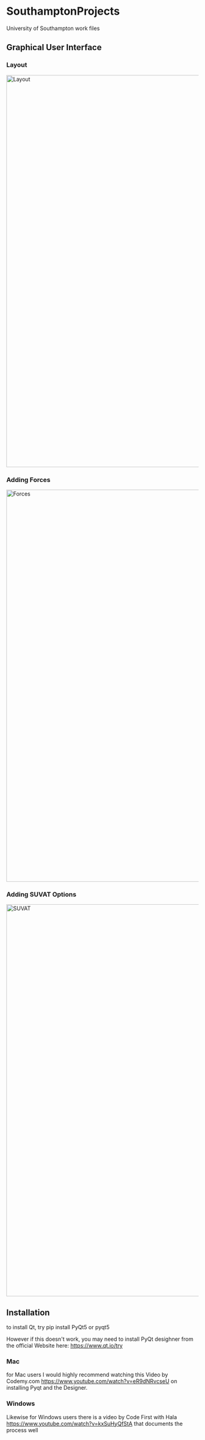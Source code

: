 # SouthamptonProjects
University of Southampton work files

## Graphical User Interface

### Layout

<img width="1024" alt="Layout" src="https://github.com/BenKnighton/SouthamptonProjects/assets/131706686/6523d53a-2a09-43cf-a54e-cff1c91a9ad9">

### Adding Forces

<img width="1024" alt="Forces" src="https://github.com/BenKnighton/SouthamptonProjects/assets/131706686/33ab0654-9608-487f-bc42-ac043915a045">

### Adding SUVAT Options

<img width="1024" alt="SUVAT" src="https://github.com/BenKnighton/SouthamptonProjects/assets/131706686/4f82a030-c835-4c89-98a3-f13563d6a693">

## Installation
to install Qt, try pip install PyQt5 or pyqt5

However if this doesn't work, you may need to install PyQt desighner from the official Website here: https://www.qt.io/try

### Mac
for Mac users I would highly recommend watching this Video by Codemy.com https://www.youtube.com/watch?v=eR9dNRvcseU on installing Pyqt and the Designer.

### Windows
Likewise for Windows users there is a video by Code First with Hala https://www.youtube.com/watch?v=kxSuHyQfStA that documents the process well
